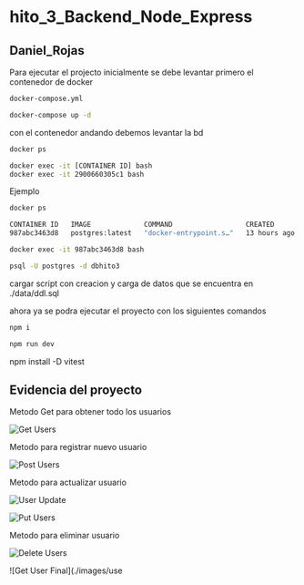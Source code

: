 # hito_3_Backend_Node_Express
## Daniel_Rojas

Para ejecutar el projecto inicialmente se debe levantar primero el contenedor de docker
```cmd
docker-compose.yml

docker-compose up -d
```
con el contenedor andando debemos levantar la bd 
```cmd
docker ps

docker exec -it [CONTAINER ID] bash
docker exec -it 2900660305c1 bash
```

Ejemplo 
```cmd
docker ps

CONTAINER ID   IMAGE             COMMAND                  CREATED        STATUS             PORTS                    NAMES
987abc3463d8   postgres:latest   "docker-entrypoint.s…"   13 hours ago   Up About an hour   0.0.0.0:5434->5432/tcp   postgreshito2

docker exec -it 987abc3463d8 bash 

psql -U postgres -d dbhito3
````

cargar script con creacion y carga de datos que se encuentra en ./data/ddl.sql

ahora ya se podra ejecutar el proyecto con los siguientes comandos

````bash
npm i

npm run dev
````

npm install -D vitest





## Evidencia del proyecto

Metodo Get para obtener todo los usuarios

![Get Users](./images/get%20users.png)


Metodo para registrar nuevo usuario

![Post Users](./images/post%20user.png)

Metodo para actualizar usuario

![User Update](./images/userput.png)

![Put Users](./images/put%20user.png)

Metodo para eliminar usuario

![Delete Users](./images/delete%20user.png)

![Get User Final](./images/use